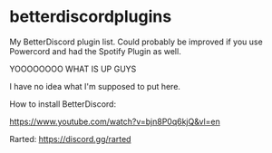 # betterdiscordplugins

My BetterDiscord plugin list. Could probably be improved if you use Powercord and had the Spotify Plugin as well. 

YOOOOOOOO WHAT IS UP GUYS

I have no idea what I'm supposed to put here. 

How to install BetterDiscord:

https://www.youtube.com/watch?v=bjn8P0q6kjQ&vl=en

Rarted: https://discord.gg/rarted
